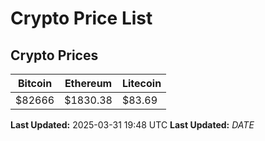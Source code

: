 # Crypto Price List

## Crypto Prices
| Bitcoin | Ethereum | Litecoin |
| ------- | -------- | -------- |
| $82666 | $1830.38 | $83.69 |
**Last Updated:** 2025-03-31 19:48 UTC
**Last Updated:** $DATE$
